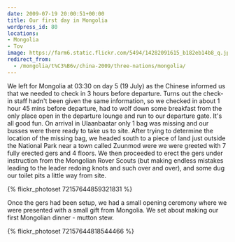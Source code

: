 ```yaml
---
date: 2009-07-19 20:00:51+00:00
title: Our first day in Mongolia
wordpress_id: 80
locations:
- Mongolia
- Tov
image: https://farm6.static.flickr.com/5494/14282091615_b182eb14b8_q.jpg
redirect_from:
  - /mongolia/t%C3%B6v/china-2009/three-nations/mongolia/
---
```


We left for Mongolia at 03:30 on day 5 (19 July) as the Chinese informed us that we needed to check in
3 hours before departure. Turns out the check-in staff hadn't been given the same information, so we
checked in about 1 hour 45 mins before departure, had to wolf down some breakfast from the only place
open in the departure lounge and run to our departure gate. It's all good fun. On arrival in Ulaanbaatar
only 1 bag was missing and our busses were there ready to take us to site. After trying to determine the
location of the missing bag, we headed south to a piece of land just outside the National Park near a
town called Zuunmod were we were greeted with 7 fully erected gers and 4 floors. We then proceeded to
erect the gers under instruction from the Mongolian Rover Scouts (but making endless mistakes leading
to the leader redoing knots and such over and over), and some dug our toilet pits a little way from
site.

{% flickr_photoset 72157644859321831 %}

Once the gers had been setup, we had a small opening ceremony where we were presented with a small gift
from Mongolia. We set about making our first Mongolian dinner - mutton stew.

{% flickr_photoset 72157644818544466 %}
